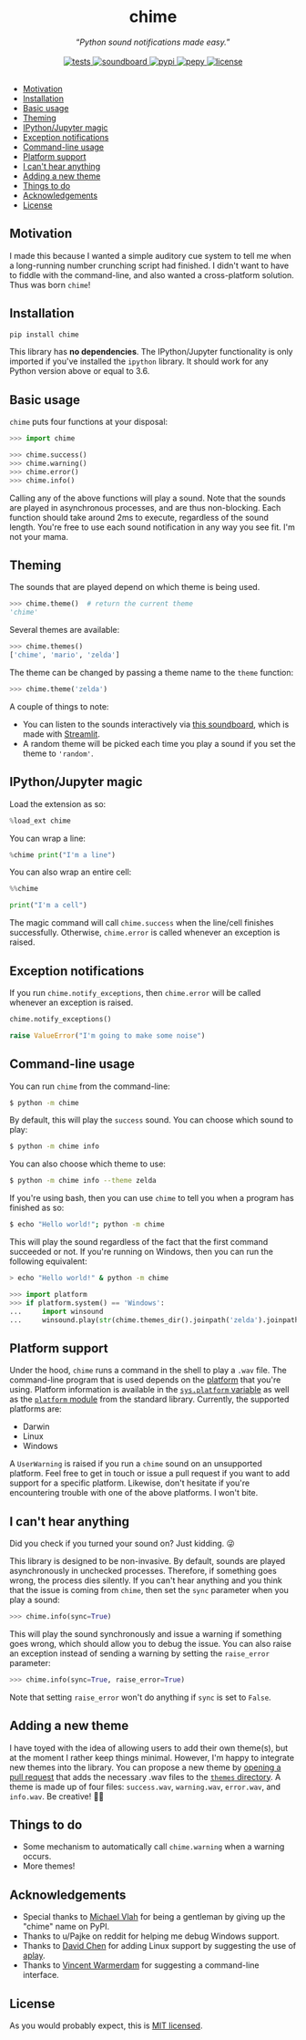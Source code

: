 <div align="center">
  <h1>chime</h1>
  <q><i>Python sound notifications made easy.</i></q>
</div>
<br>

<div align="center">
  <!-- Tests -->
  <a href="https://github.com/MaxHalford/chime/actions?query=workflow%3Atests">
    <img src="https://github.com/MaxHalford/chime/workflows/tests/badge.svg?style=flat-square" alt="tests">
  </a>
  <!-- Soundboard -->
  <a href="https://chime-soundboard.herokuapp.com/">
    <img src="https://github.com/MaxHalford/chime/workflows/soundboard/badge.svg?style=flat-square" alt="soundboard">
  </a>
  <!-- PyPI -->
  <a href="https://pypi.org/project/chime">
    <img src="https://img.shields.io/pypi/v/chime.svg?label=release&color=blue&style=flat-square" alt="pypi">
  </a>
  <!-- PePy -->
  <a href="https://pepy.tech/project/chime">
    <img src="https://img.shields.io/badge/dynamic/json?style=flat-square&maxAge=86400&label=downloads&query=%24.total_downloads&url=https%3A%2F%2Fapi.pepy.tech%2Fapi%2Fprojects%2Fchime" alt="pepy">
  </a>
  <!-- License -->
  <a href="https://opensource.org/licenses/MIT">
    <img src="https://img.shields.io/badge/License-MIT-blue.svg?style=flat-square" alt="license">
  </a>
</div>
<br>

- [Motivation](#motivation)
- [Installation](#installation)
- [Basic usage](#basic-usage)
- [Theming](#theming)
- [IPython/Jupyter magic](#ipythonjupyter-magic)
- [Exception notifications](#exception-notifications)
- [Command-line usage](#command-line-usage)
- [Platform support](#platform-support)
- [I can't hear anything](#i-cant-hear-anything)
- [Adding a new theme](#adding-a-new-theme)
- [Things to do](#things-to-do)
- [Acknowledgements](#acknowledgements)
- [License](#license)

## Motivation

I made this because I wanted a simple auditory cue system to tell me when a long-running number crunching script had finished. I didn't want to have to fiddle with the command-line, and also wanted a cross-platform solution. Thus was born `chime`!

## Installation

```sh
pip install chime
```

This library has **no dependencies**. The IPython/Jupyter functionality is only imported if you've installed the `ipython` library. It should work for any Python version above or equal to 3.6.

## Basic usage

`chime` puts four functions at your disposal:

```py
>>> import chime

>>> chime.success()
>>> chime.warning()
>>> chime.error()
>>> chime.info()

```

Calling any of the above functions will play a sound. Note that the sounds are played in asynchronous processes, and are thus non-blocking. Each function should take around 2ms to execute, regardless of the sound length. You're free to use each sound notification in any way you see fit. I'm not your mama.

## Theming

The sounds that are played depend on which theme is being used.

```py
>>> chime.theme()  # return the current theme
'chime'

```

Several themes are available:

```py
>>> chime.themes()
['chime', 'mario', 'zelda']

```

The theme can be changed by passing a theme name to the `theme` function:

```py
>>> chime.theme('zelda')

```

A couple of things to note:

- You can listen to the sounds interactively via [this soundboard](https://chime-soundboard.herokuapp.com/), which is made with [Streamlit](https://www.streamlit.io/).
- A random theme will be picked each time you play a sound if you set the theme to `'random'`.

## IPython/Jupyter magic

Load the extension as so:

```py
%load_ext chime
```

You can wrap a line:

```py
%chime print("I'm a line")
```

You can also wrap an entire cell:

```py
%%chime

print("I'm a cell")
```

The magic command will call `chime.success` when the line/cell finishes successfully. Otherwise, `chime.error` is called whenever an exception is raised.

## Exception notifications

If you run `chime.notify_exceptions`, then `chime.error` will be called whenever an exception is raised.

```py
chime.notify_exceptions()

raise ValueError("I'm going to make some noise")
```

## Command-line usage

You can run `chime` from the command-line:

```sh
$ python -m chime
```

By default, this will play the `success` sound. You can choose which sound to play:

```sh
$ python -m chime info
```

You can also choose which theme to use:

```sh
$ python -m chime info --theme zelda
```

If you're using bash, then you can use `chime` to tell you when a program has finished as so:

```sh
$ echo "Hello world!"; python -m chime
```

This will play the sound regardless of the fact that the first command succeeded or not. If you're running on Windows, then you can run the following equivalent:

```sh
> echo "Hello world!" & python -m chime
```

```py
>>> import platform
>>> if platform.system() == 'Windows':
...     import winsound
...     winsound.play(str(chime.themes_dir().joinpath('zelda').joinpath('success.wav')), flags=winsound.SND_FILENAME)

```

## Platform support

Under the hood, `chime` runs a command in the shell to play a `.wav` file. The command-line program that is used depends on the [platform](https://www.wikiwand.com/en/Computing_platform) that you're using. Platform information is available in the [`sys.platform` variable](https://docs.python.org/3/library/sys.html#sys.platform) as well as the [`platform` module](https://docs.python.org/3/library/platform.html) from the standard library. Currently, the supported platforms are:

- Darwin
- Linux
- Windows

A `UserWarning` is raised if you run a `chime` sound on an unsupported platform. Feel free to get in touch or issue a pull request if you want to add support for a specific platform. Likewise, don't hesitate if you're encountering trouble with one of the above platforms. I won't bite.

## I can't hear anything

Did you check if you turned your sound on? Just kidding. 😜

This library is designed to be non-invasive. By default, sounds are played asynchronously in unchecked processes. Therefore, if something goes wrong, the process dies silently. If you can't hear anything and you think that the issue is coming from `chime`, then set the `sync` parameter when you play a sound:

```py
>>> chime.info(sync=True)

```

This will play the sound synchronously and issue a warning if something goes wrong, which should allow you to debug the issue. You can also raise an exception instead of sending a warning by setting the `raise_error` parameter:

```py
>>> chime.info(sync=True, raise_error=True)

```

Note that setting `raise_error` won't do anything if `sync` is set to `False`.

## Adding a new theme

I have toyed with the idea of allowing users to add their own theme(s), but at the moment I rather keep things minimal. However, I'm happy to integrate new themes into the library. You can propose a new theme by [opening a pull request](https://github.com/creme-ml/creme/issues/new) that adds the necessary .wav files to the [`themes` directory](https://github.com/MaxHalford/chime/tree/main/themes). A theme is made up of four files: `success.wav`, `warning.wav`, `error.wav`, and `info.wav`. Be creative! 👩‍🎨

## Things to do

- Some mechanism to automatically call `chime.warning` when a warning occurs.
- More themes!

## Acknowledgements

- Special thanks to [Michael Vlah](https://github.com/vlahm) for being a gentleman by giving up the "chime" name on PyPI.
- Thanks to u/Pajke on reddit for helping me debug Windows support.
- Thanks to [David Chen](https://github.com/dchen327) for adding Linux support by suggesting the use of [aplay](https://linux.die.net/man/1/aplay).
- Thanks to [Vincent Warmerdam](https://twitter.com/fishnets88) for suggesting a command-line interface.

## License

As you would probably expect, this is [MIT licensed](LICENSE).
